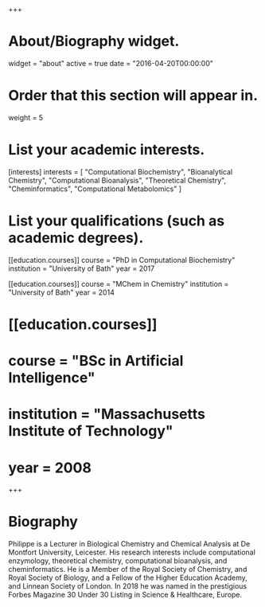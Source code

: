 +++
# About/Biography widget.
widget = "about"
active = true
date = "2016-04-20T00:00:00"

# Order that this section will appear in.
weight = 5

# List your academic interests.
[interests]
  interests = [
    "Computational Biochemistry",
    "Bioanalytical Chemistry",
    "Computational Bioanalysis",
    "Theoretical Chemistry",
    "Cheminformatics",
    "Computational Metabolomics"
  ]

# List your qualifications (such as academic degrees).
[[education.courses]]
  course = "PhD in Computational Biochemistry"
  institution = "University of Bath"
  year = 2017

[[education.courses]]
  course = "MChem in Chemistry"
  institution = "University of Bath"
  year = 2014

# [[education.courses]]
#  course = "BSc in Artificial Intelligence"
#  institution = "Massachusetts Institute of Technology"
#  year = 2008
 
+++

# Biography

Philippe is a Lecturer in Biological Chemistry and Chemical Analysis at De Montfort University, Leicester. His research interests include computational enzymology, theoretical chemistry, computational bioanalysis, and cheminformatics. He is a Member of the Royal Society of Chemistry, and Royal Society of Biology, and a Fellow of the Higher Education Academy, and Linnean Society of London. In 2018 he was named in the prestigious Forbes Magazine 30 Under 30 Listing in Science & Healthcare, Europe.

